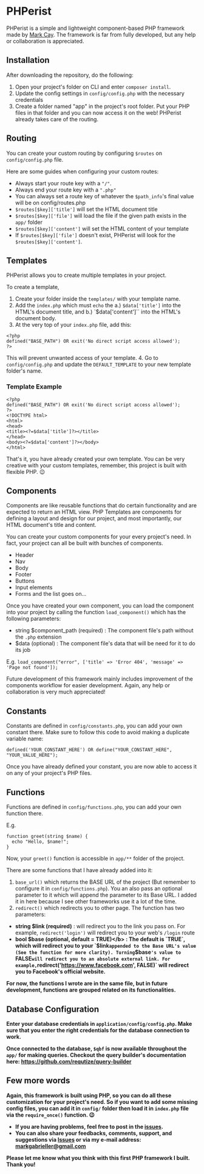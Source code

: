 <meta name="apple-mobile-web-app-title" content="PHPerist" />
<meta name="application-name" content="PHPerist" />
<meta name="msapplication-TileColor" content="#ffffff" />
<meta name="theme-color" content="#ffffff" />
<!-- <link rel="alternate" type="application/rss+xml" title="PHPerist" href="#" /> -->
<meta name="author" content="Mark Cay" />
<meta name="theme-color" content="#212529" />
<meta name="description" content="PHPerist is a simple and lightweight component-based PHP framework made by Mark Cay." />
<meta property="og:type" content="website" />
<meta property="og:url" content="https://markcay.github.io/PHPerist" />
<meta property="og:title" content="PHPerist" />
<meta property="og:description" content="PHPerist is a simple and lightweight component-based PHP framework made by Mark Cay." />
<meta property="og:site_name" content="PHPerist" />
<meta property="og:locale" content="tl" />

# PHPerist
PHPerist is a simple and lightweight component-based PHP framework made by <a href="https://techieguy.web.app/" target="_blank">Mark Cay</a>. The framework is far from fully developed, but any help or collaboration is appreciated.

## Installation
After downloading the repository, do the following:
1. Open your project's folder on CLI and enter `composer install`.
2. Update the config settings in `config/config.php` with the necessary credentials
3. Create a folder named "app" in the project's root folder. Put your PHP files in that folder and you can now access it on the web! PHPerist already takes care of the routing.

## Routing
You can create your custom routing by configuring `$routes` on `config/config.php` file.

Here are some guides when configuring your custom routes:
 * Always start your route key with a `"/"`.
 * Always end your route key with a `".php"`
 * You can always set a route key of whatever the `$path_info`'s final value will be on config/routes.php
 * `$routes[$key]['title']` will set the HTML document title
 * `$routes[$key]['file']` will load the file if the given path exists in the `app/` folder
 * `$routes[$key]['content']` will set the HTML content of your template
 * If `$routes[$key]['file']` doesn't exist, PHPerist will look for the `$routes[$key]['content']`.

## Templates
PHPerist allows you to create multiple templates in your project.

To create a template,
1. Create your folder inside the `templates/` with your template name.
2. Add the `index.php` which must `echo` the a.) `$data['title']` into the HTML's document title, and b.) `$data['content']`` into the HTML's document body.
3. At the very top of your `index.php` file, add this:
```
<?php
defined("BASE_PATH") OR exit('No direct script access allowed');
?>
```
This will prevent unwanted access of your template.
4. Go to `config/config.php` and update the `DEFAULT_TEMPLATE` to your new template folder's name.

### Template Example 
```
<?php
defined("BASE_PATH") OR exit('No direct script access allowed');
?>
<!DOCTYPE html>
<html>
<head>
<title><?=$data['title']?></title>
</head>
<body><?=$data['content']?></body>
</html>
```

That's it, you have already created your own template. You can be very creative with your custom templates, remember, this project is built with flexible PHP. 😉

## Components
Components are like reusable functions that do certain functionality and are expected to return an HTML view.
PHP Templates are components for defining a layout and design for our project, and most importantly, our HTML document's title and content.

You can create your custom components for your every project's need. In fact, your project can all be built with bunches of components.
* Header
* Nav
* Body
* Footer
* Buttons
* Input elements
* Forms
and the list goes on...

Once you have created your own component, you can load the component into your project by calling the function `load_component()` which has the following parameters:
* string $component_path (required) : The component file's path without the `.php` extension
* $data (optional) : The component file's data that will be need for it to do its job

E.g. `load_component("error", ['title' => 'Error 404', 'message' => 'Page not found']);`

Future development of this framework mainly includes improvement of the components workflow for easier development. Again, any help or collaboration is very much appreciated!

## Constants
Constants are defined in `config/constants.php`, you can add your own constant there. Make sure to follow this code to avoid making a duplicate variable name:

`defined('YOUR_CONSTANT_HERE') OR define("YOUR_CONSTANT_HERE", "YOUR_VALUE_HERE");`

Once you have already defined your constant, you are now able to access it on any of your project's PHP files.

## Functions
Functions are defined in `config/functions.php`, you can add your own function there.

E.g.
```
function greet(string $name) {
  echo "Hello, $name!";
}
```

Now, your `greet()` function is accessible in `app/**` folder of the project.

There are some functions that I have already added into it:
1. `base_url()` which returns the BASE URL of the project (But remember to configure it in `config/functions.php`). You an also pass an optional parameter to it which will append the parameter to its Base URL. I added it in here because I see other frameworks use it a lot of the time.
2. `redirect()` which redirects you to other page. The function has two parameters:
* <b>string $link (required)</b> : will redirect you to the link you pass on. For example, `redirect('login')` will redirect you to your web's `/login` route
* <b>bool $base (optional, default = TRUE)</b> : The default is `TRUE`, which will redirect you to your `$link` appended to the Base URL's value (See the function for more clarity). Turning `$base`'s value to `FALSE` will redirect you to an absolute external link. For example, `redirect('https://www.facebook.com', FALSE)` will redirect you to Facebook's official website.

For now, the functions I wrote are in the same file, but in future development, functions are grouped related on its functionalities.

## Database Configuration
Enter your database credentials in `application/config/config.php`.
Make sure that you enter the right credentials for the database connection to work.

Once connected to the database, `$qbf` is now available throughout the `app/` for making queries. Checkout the query builder's documentation here: <a href='https://github.com/requtize/query-builder' target='_blank'>https://github.com/requtize/query-builder</a>

## Few more words
Again, this framework is built using PHP, so you can do all these customization for your project's need. So if you want to add some missing config files, you can add it in `config/` folder then load it in `index.php` file via the `require_once()` function. 😉
* If you are having problems, feel free to post in the <a href='https://github.com/MarkCay/PHPerist/issues' target='_blank'>issues</a>.
* You can also share your feedbacks, comments, support, and suggestions via <a href='https://github.com/MarkCay/PHPerist/issues' target='_blank'>Issues</a> or via my e-mail address: <a href='mailto:markgabrieller@gmail.com' target='_blank'>markgabrieller@gmail.com</a>

Please let me know what you think with this first PHP framework I built. Thank you!
